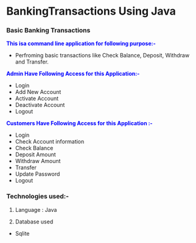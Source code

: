 # BankingTransactions Using Java
### Basic Banking Transactions
<span style="color:blue">**This isa command line application for following purpose:-**</span>
- Perfroming basic transactions like Check Balance, Deposit, Withdraw and Transfer.

<span style="color:blue">**Admin Have Following Access for this Application:-**</span>
- Login
- Add New Account
- Activate Account
- Deactivate Account
- Logout

<span style="color:blue">**Customers Have Following Access for this Application :-**</span>
- Login
- Check Account information
- Check Balance
- Deposit Amount
- Withdraw Amount
- Transfer
- Update Password
- Logout

### Technologies used:-
1. Language : Java 

2. Database used
- Sqlite
